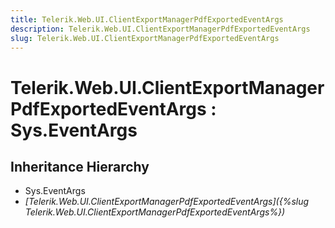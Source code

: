 ```yaml
---
title: Telerik.Web.UI.ClientExportManagerPdfExportedEventArgs
description: Telerik.Web.UI.ClientExportManagerPdfExportedEventArgs
slug: Telerik.Web.UI.ClientExportManagerPdfExportedEventArgs
---
```


# Telerik.Web.UI.ClientExportManagerPdfExportedEventArgs : Sys.EventArgs 

## Inheritance Hierarchy

* Sys.EventArgs
* *[Telerik.Web.UI.ClientExportManagerPdfExportedEventArgs]({%slug Telerik.Web.UI.ClientExportManagerPdfExportedEventArgs%})*


